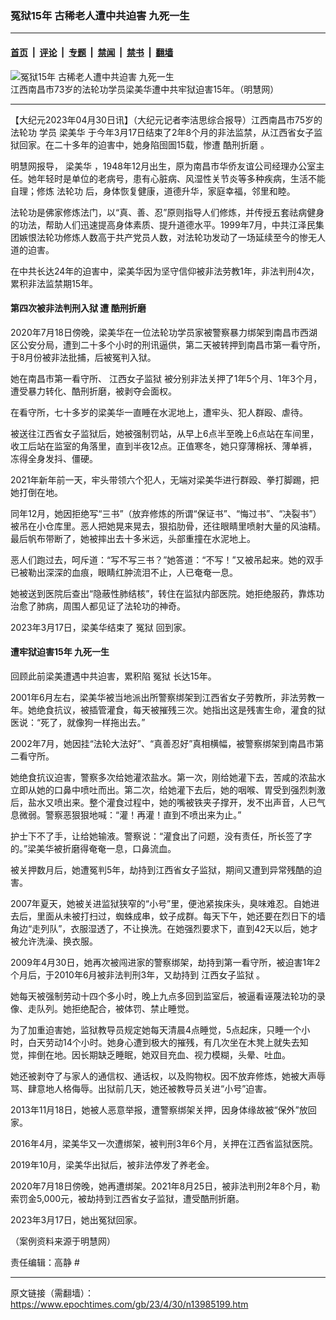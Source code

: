 ### 冤狱15年 古稀老人遭中共迫害 九死一生

---

#### [首页](../../../..?n13985199) &nbsp;|&nbsp; [评论](../../../../../epoch-comment?n13985199) &nbsp;|&nbsp; [专题](../../../../../epoch-special?n13985199) &nbsp;|&nbsp; [禁闻](../../../../../epoch-news?n13985199) &nbsp;|&nbsp; [禁书](../../../../../books?n13985199) &nbsp;|&nbsp; [翻墙](https://github.com/gfw-breaker/nogfw/blob/master/README.md?n13985199)


<div><img alt="冤狱15年 古稀老人遭中共迫害 九死一生" class="attachment-djy_600_400 size-djy_600_400 wp-post-image" src="https://i.epochtimes.com/assets/uploads/2023/04/id13985313-0214880e8a08f5369279a7285fb8160f-600x400.jpg"/>
<div class="caption">
 江西南昌市73岁的法轮功学员梁美华遭中共牢狱迫害15年。（明慧网）
</div></div><hr/><div class="post_content" id="artbody" itemprop="articleBody">
 <!-- article content begin -->
 <p>
  【大纪元2023年04月30日讯】（大纪元记者李洁思综合报导）江西南昌市75岁的
  <ok href="https://www.epochtimes.com/gb/tag/%E6%B3%95%E8%BD%AE%E5%8A%9F.html">
   法轮功
  </ok>
  学员
  <ok href="https://www.epochtimes.com/gb/tag/%E6%A2%81%E7%BE%8E%E5%8D%8E.html">
   梁美华
  </ok>
  于今年3月17日结束了2年8个月的非法监禁，从江西省女子监狱回家。在二十多年的迫害中，她身陷囹圄15载，惨遭
  <ok href="https://www.epochtimes.com/gb/tag/%E9%85%B7%E5%88%91%E6%8A%98%E7%A3%A8.html">
   酷刑折磨
  </ok>
  。
 </p>
 <p>
  明慧网报导，
  <ok href="https://www.epochtimes.com/gb/tag/%E6%A2%81%E7%BE%8E%E5%8D%8E.html">
   梁美华
  </ok>
  ，1948年12月出生，原为南昌市华侨友谊公司经理办公室主任。她年轻时是单位的老病号，患有心脏病、风湿性关节炎等多种疾病，生活不能自理；修炼
  <ok href="https://www.epochtimes.com/gb/tag/%E6%B3%95%E8%BD%AE%E5%8A%9F.html">
   法轮功
  </ok>
  后，身体恢复健康，道德升华，家庭幸福，邻里和睦。
 </p>
 <p>
  法轮功是佛家修炼法门，以“真、善、忍”原则指导人们修炼，并传授五套祛病健身的功法，帮助人们迅速提高身体素质、提升道德水平。1999年7月，中共江泽民集团嫉恨法轮功修炼人数高于共产党员人数，对法轮功发动了一场延续至今的惨无人道的迫害。
 </p>
 <p>
  在中共长达24年的迫害中，梁美华因为坚守信仰被非法劳教1年，非法判刑4次，累积非法监禁期15年。
 </p>
 <h4>
  第四次被非法判刑入狱 遭
  <ok href="https://www.epochtimes.com/gb/tag/%E9%85%B7%E5%88%91%E6%8A%98%E7%A3%A8.html">
   酷刑折磨
  </ok>
 </h4>
 <p>
  2020年7月18日傍晚，梁美华在一位法轮功学员家被警察暴力绑架到南昌市西湖区公安分局，遭到二十多个小时的刑讯逼供，第二天被转押到南昌市第一看守所，于8月份被非法批捕，后被冤判入狱。
 </p>
 <p>
  她在南昌市第一看守所、
  <ok href="https://www.epochtimes.com/gb/tag/%E6%B1%9F%E8%A5%BF%E5%A5%B3%E5%AD%90%E7%9B%91%E7%8B%B1.html">
   江西女子监狱
  </ok>
  被分别非法关押了1年5个月、1年3个月，遭受暴力转化、酷刑折磨，被剥夺会面权。
 </p>
 <p>
  在看守所，七十多岁的梁美华一直睡在水泥地上，遭牢头、犯人群殴、虐待。
 </p>
 <p>
  被送往江西省女子监狱后，她被强制罚站，从早上6点半至晚上6点站在车间里，收工后站在监室的角落里，直到半夜12点。正值寒冬，她只穿薄棉袄、薄单裤，冻得全身发抖、僵硬。
 </p>
 <p>
  2021年新年前一天，牢头带领六个犯人，无端对梁美华进行群殴、拳打脚踢，把她打倒在地。
 </p>
 <p>
  同年12月，她因拒绝写“三书”（放弃修炼的所谓“保证书”、“悔过书”、“决裂书”）被吊在小仓库里。恶人把她晃来晃去，狠掐肋骨，还往眼睛里喷射大量的风油精。最后帆布带断了，她被摔出去十多米远，头部重撞在水泥地上。
 </p>
 <p>
  恶人们跑过去，呵斥道：“写不写三书？”她答道：“不写！”又被吊起来。她的双手已被勒出深深的血痕，眼睛红肿流泪不止，人已奄奄一息。
 </p>
 <p>
  她被送到医院后查出“隐蔽性肺结核”，转住在监狱内部医院。她拒绝服药，靠炼功治愈了肺病，周围人都见证了法轮功的神奇。
 </p>
 <p>
  2023年3月17日，梁美华结束了
  <ok href="https://www.epochtimes.com/gb/tag/%E5%86%A4%E7%8B%B1.html">
   冤狱
  </ok>
  回到家。
 </p>
 <h4>
  遭牢狱迫害15年 九死一生
 </h4>
 <p>
  回顾此前梁美遭遇中共迫害，累积陷
  <ok href="https://www.epochtimes.com/gb/tag/%E5%86%A4%E7%8B%B1.html">
   冤狱
  </ok>
  长达15年。
 </p>
 <p>
  2001年6月左右，梁美华被当地派出所警察绑架到江西省女子劳教所，非法劳教一年。她绝食抗议，被插管灌食，每天被摧残三次。她指出这是残害生命，灌食的狱医说：“死了，就像狗一样拖出去。”
 </p>
 <p>
  2002年7月，她因挂“法轮大法好”、“真善忍好”真相横幅，被警察绑架到南昌市第二看守所。
 </p>
 <p>
  她绝食抗议迫害，警察多次给她灌浓盐水。第一次，刚给她灌下去，苦咸的浓盐水立即从她的口鼻中喷吐而出。第二次，给她灌下去后，她的咽喉、胃受到强烈刺激后，盐水又喷出来。整个灌食过程中，她的嘴被铁夹子撑开，发不出声音，人已气息微弱。警察恶狠狠地喊：“灌！再灌！直到不喷出来为止。”
 </p>
 <p>
  护士下不了手，让给她输液。警察说：“灌食出了问题，没有责任，所长签了字的。”梁美华被折磨得奄奄一息，口鼻流血。
 </p>
 <p>
  被关押数月后，她遭冤判5年，劫持到江西省女子监狱，期间又遭到异常残酷的迫害。
 </p>
 <p>
  2007年夏天，她被关进监狱狭窄的“小号”里，便池紧挨床头，臭味难忍。自她进去后，里面从未被打扫过，蜘蛛成串，蚊子成群。每天下午，她还要在烈日下的墙角边“走列队”，衣服湿透了，不让换洗。在她强烈要求下，直到42天以后，她才被允许洗澡、换衣服。
 </p>
 <p>
  2009年4月30日，她再次被闯进家的警察绑架，劫持到第一看守所，被迫害1年2个月后，于2010年6月被非法判刑3年，又劫持到
  <ok href="https://www.epochtimes.com/gb/tag/%E6%B1%9F%E8%A5%BF%E5%A5%B3%E5%AD%90%E7%9B%91%E7%8B%B1.html">
   江西女子监狱
  </ok>
  。
 </p>
 <p>
  她每天被强制劳动十四个多小时，晚上九点多回到监室后，被逼看诬蔑法轮功的录像、走队列。她拒绝配合，被体罚、禁止睡觉。
 </p>
 <p>
  为了加重迫害她，监狱教导员规定她每天清晨4点睡觉，5点起床，只睡一个小时，白天劳动14个小时。她身心遭到极大的摧残，有几次坐在木凳上就失去知觉，摔倒在地。因长期缺乏睡眠，她双目充血、视力模糊，头晕、吐血。
 </p>
 <p>
  她还被剥夺了与家人的通信权、通话权，以及购物权。因不放弃修炼，她被大声辱骂、肆意地人格侮辱。出狱前几天，她还被教导员关进“小号”迫害。
 </p>
 <p>
  2013年11月18日，她被人恶意举报，遭警察绑架关押，因身体缘故被“保外”放回家。
 </p>
 <p>
  2016年4月，梁美华又一次遭绑架，被判刑3年6个月，关押在江西省监狱医院。
 </p>
 <p>
  2019年10月，梁美华出狱后，被非法停发了养老金。
 </p>
 <p>
  2020年7月18日傍晚，她再遭绑架。2021年8月25日，被非法判刑2年8个月，勒索罚金5,000元，被劫持到江西省女子监狱，遭受酷刑折磨。
 </p>
 <p>
  2023年3月17日，她出冤狱回家。
 </p>
 <p>
  （案例资料来源于明慧网）
 </p>
 <p>
  责任编辑：高静 #
 </p>
 <!-- article content end -->
 <div id="below_article_ad">
 </div>
</div>


---

原文链接（需翻墙）：https://www.epochtimes.com/gb/23/4/30/n13985199.htm